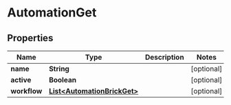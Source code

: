

# AutomationGet


## Properties

| Name | Type | Description | Notes |
|------------ | ------------- | ------------- | -------------|
|**name** | **String** |  |  [optional] |
|**active** | **Boolean** |  |  [optional] |
|**workflow** | [**List&lt;AutomationBrickGet&gt;**](AutomationBrickGet.md) |  |  [optional] |




